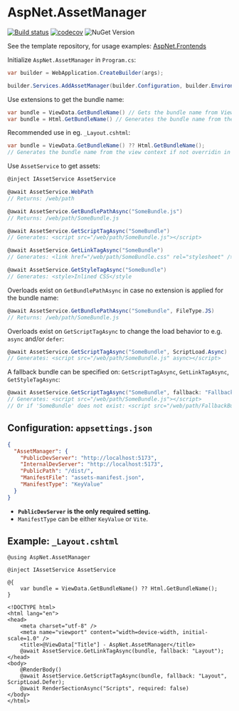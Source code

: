# AspNet.AssetManager
[![Build status](https://ci.appveyor.com/api/projects/status/u369u4wt45hsw53f?svg=true)](https://ci.appveyor.com/project/Baune8D/aspnet-assetmanager)
[![codecov](https://codecov.io/gh/Baune8D/AspNet.AssetManager/branch/main/graph/badge.svg?token=M4KiXgJBnw)](https://codecov.io/gh/Baune8D/AspNet.AssetManager)
![NuGet Version](https://img.shields.io/nuget/v/AspNet.AssetManager)

See the template repository, for usage examples: [AspNet.Frontends](https://github.com/Baune8D/AspNet.Frontends)

Initialize `AspNet.AssetManager` in `Program.cs`:
```csharp
var builder = WebApplication.CreateBuilder(args);

builder.Services.AddAssetManager(builder.Configuration, builder.Environment);
```

Use extensions to get the bundle name:
```csharp
var bundle = ViewData.GetBundleName() // Gets the bundle name from ViewData["Bundle"]
var bundle = Html.GetBundleName() // Generates the bundle name from the view context
```

Recommended use in eg. `_Layout.cshtml`:
```csharp
var bundle = ViewData.GetBundleName() ?? Html.GetBundleName();
// Generates the bundle name from the view context if not overridin in ViewData["Bundle"]
```

Use `AssetService` to get assets:
```csharp
@inject IAssetService AssetService

@await AssetService.WebPath
// Returns: /web/path

@await AssetService.GetBundlePathAsync("SomeBundle.js")
// Returns: /web/path/SomeBundle.js

@await AssetService.GetScriptTagAsync("SomeBundle")
// Generates: <script src="/web/path/SomeBundle.js"></script>

@await AssetService.GetLinkTagAsync("SomeBundle")
// Generates: <link href="/web/path/SomeBundle.css" rel="stylesheet" />

@await AssetService.GetStyleTagAsync("SomeBundle")
// Generates: <style>Inlined CSS</style
```

Overloads exist on `GetBundlePathAsync` in case no extension is applied for the bundle name:
```csharp
@await AssetService.GetBundlePathAsync("SomeBundle", FileType.JS)
// Returns: /web/path/SomeBundle.js
```

Overloads exist on `GetScriptTagAsync` to change the load behavior to e.g. `async` and/or `defer`:
```csharp
@await AssetService.GetScriptTagAsync("SomeBundle", ScriptLoad.Async)
// Generates: <script src="/web/path/SomeBundle.js" async></script>
```

A fallback bundle can be specified on: `GetScriptTagAsync`, `GetLinkTagAsync`, `GetStyleTagAsync`:
```csharp
@await AssetService.GetScriptTagAsync("SomeBundle", fallback: "FallbackBundle")
// Generates: <script src="/web/path/SomeBundle.js"></script>
// Or if 'SomeBundle' does not exist: <script src="/web/path/FallbackBundle.js"></script>
```

## Configuration: `appsettings.json`
```json
{
  "AssetManager": {
    "PublicDevServer": "http://localhost:5173",
    "InternalDevServer": "http://localhost:5173",
    "PublicPath": "/dist/",
    "ManifestFile": "assets-manifest.json",
    "ManifestType": "KeyValue"
  }
}
```

* **`PublicDevServer` is the only required setting.**
* `ManifestType` can be either `KeyValue` or `Vite`.

## Example: `_Layout.cshtml`

```razor
@using AspNet.AssetManager

@inject IAssetService AssetService

@{
    var bundle = ViewData.GetBundleName() ?? Html.GetBundleName();
}

<!DOCTYPE html>
<html lang="en">
<head>
    <meta charset="utf-8" />
    <meta name="viewport" content="width=device-width, initial-scale=1.0" />
    <title>@ViewData["Title"] - AspNet.AssetManager</title>
    @await AssetService.GetLinkTagAsync(bundle, fallback: "Layout");
</head>
<body>
    @RenderBody()
    @await AssetService.GetScriptTagAsync(bundle, fallback: "Layout", ScriptLoad.Defer);
    @await RenderSectionAsync("Scripts", required: false)
</body>
</html>
```
